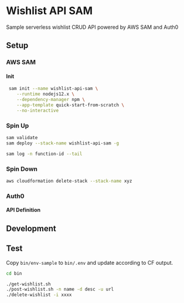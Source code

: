 # Wishlist API SAM
Sample serverless wishlist CRUD API powered by AWS SAM and Auth0

## Setup

### AWS SAM

#### Init

```bash
 sam init --name wishlist-api-sam \
    --runtime nodejs12.x \
    --dependency-manager npm \
    --app-template quick-start-from-scratch \
    --no-interactive
```


### Spin Up

```bash
sam validate
sam deploy --stack-name wishlist-api-sam -g

sam log -n function-id --tail
```

### Spin Down
```bash
aws cloudformation delete-stack --stack-name xyz
```

### Auth0

#### API Definition

## Development

## Test
Copy `bin/env-sample` to `bin/.env` and update according to CF output.

```bash
cd bin

./get-wishlist.sh
./post-wishlist.sh -n name -d desc -u url
./delete-wishlist -i xxxx
```

